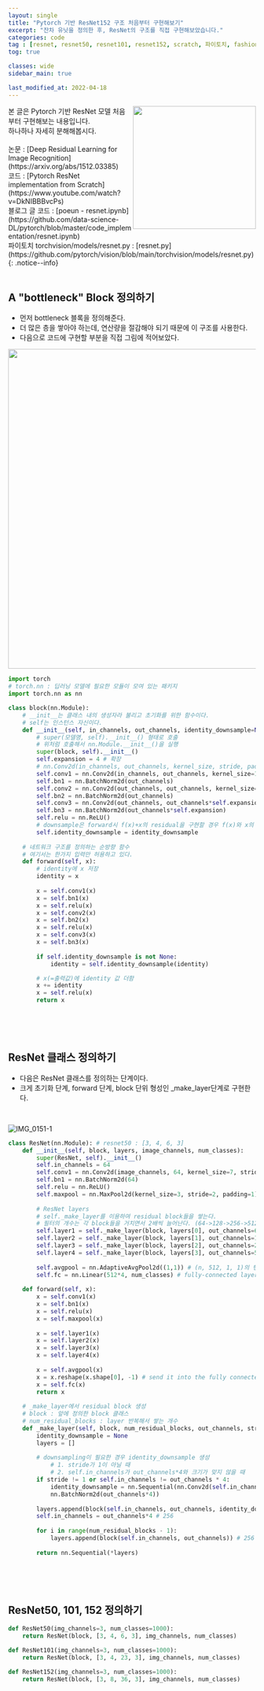 ```yaml
---
layout: single
title: "Pytorch 기반 ResNet152 구조 처음부터 구현해보기"
excerpt: "잔차 유닛을 정의한 후, ResNet의 구조를 직접 구현해보았습니다."
categories: code
tag : [resnet, resnet50, resnet101, resnet152, scratch, 파이토치, fashion mnist, 코드, 구현, 모델, design, 설명, layer, 역전파, backpropagation, forward, __init__, nn.Module, Conv2d, BatchNrom2d, ReLU, dwonsample, identity, block, super, MaxPool2d]
tog: true

classes: wide
sidebar_main: true

last_modified_at: 2022-04-18
---
```


<img align='right' width='250' src='https://user-images.githubusercontent.com/78655692/162919635-d03d7e8f-c492-493b-8c4d-d2f0f88ae67e.png'>
본 글은 Pytorch 기반 ResNet 모델 처음부터 구현해보는 내용입니다.<br>하나하나 자세히 분해해봅시다.  <br><br>논문 : [Deep Residual Learning for Image Recognition](https://arxiv.org/abs/1512.03385) <br> 코드 : [Pytorch ResNet implementation from Scratch](https://www.youtube.com/watch?v=DkNIBBBvcPs) <br> 블로그 글 코드 : [poeun - resnet.ipynb](https://github.com/data-science-DL/pytorch/blob/master/code_implementation/resnet.ipynb) <br> 파이토치 torchvision/models/resnet.py : [resnet.py](https://github.com/pytorch/vision/blob/main/torchvision/models/resnet.py)
{: .notice--info}

<br>
<br>


## A "bottleneck" Block 정의하기

- 먼저 bottleneck 블록을 정의해준다.
- 더 많은 층을 쌓아야 하는데, 연산량을 절감해야 되기 때문에 이 구조를 사용한다.
- 다음으로 코드에 구현할 부분을 직접 그림에 적어보았다.

<img src='https://user-images.githubusercontent.com/78655692/163796906-22b600a1-06dd-4575-aee1-56449681206a.jpg' width=650>

<br>

```python
import torch
# torch.nn : 딥러닝 모델에 필요한 모듈이 모여 있는 패키지
import torch.nn as nn

class block(nn.Module):
    # __init__는 클래스 내의 생성자라 불리고 초기화를 위한 함수이다.
    # self는 인스턴스 자신이다.
    def __init__(self, in_channels, out_channels, identity_downsample=None, stride=1):
        # super(모델명, self).__init__() 형태로 호출
        # 위처럼 호출해서 nn.Module.__init__()을 실행
        super(block, self).__init__()
        self.expansion = 4 # 확장
        # nn.Conv2d(in_channels, out_channels, kernel_size, stride, padding) 순서로 정의
        self.conv1 = nn.Conv2d(in_channels, out_channels, kernel_size=1, stride=1, padding=0)
        self.bn1 = nn.BatchNorm2d(out_channels)
        self.conv2 = nn.Conv2d(out_channels, out_channels, kernel_size=3, stride=stride, padding=1)
        self.bn2 = nn.BatchNorm2d(out_channels)
        self.conv3 = nn.Conv2d(out_channels, out_channels*self.expansion, kernel_size=1, stride=1, padding=0)
        self.bn3 = nn.BatchNorm2d(out_channels*self.expansion)
        self.relu = nn.ReLU()
        # downsample은 forward시 f(x)+x의 residual을 구현할 경우 f(x)와 x의 텐서사이즈가 다를 때 사용한다.
        self.identity_downsample = identity_downsample
    
    # 네트워크 구조를 정의하는 순방향 함수
    # 여기서는 한가지 입력만 허용하고 있다.
    def forward(self, x):
        # identity에 x 저장
        identity = x
        
        x = self.conv1(x)
        x = self.bn1(x)
        x = self.relu(x)
        x = self.conv2(x)
        x = self.bn2(x)
        x = self.relu(x)
        x = self.conv3(x)
        x = self.bn3(x)
        
        if self.identity_downsample is not None:
            identity = self.identity_downsample(identity)

        # x(=출력값)에 identity 값 더함    
        x += identity
        x = self.relu(x)
        return x
         
```

<br>
<br>

## ResNet 클래스 정의하기

- 다음은 ResNet 클래스를 정의하는 단계이다.
- 크게 초기화 단계, forward 단계, block 단위 형성인 _make_layer단계로 구현한다.

<br>

![IMG_0151-1](https://user-images.githubusercontent.com/78655692/163798851-390d9944-0884-4759-84c4-3fe5878288d9.jpg)

```python
class ResNet(nn.Module): # resnet50 : [3, 4, 6, 3]
    def __init__(self, block, layers, image_channels, num_classes):
        super(ResNet, self).__init__()
        self.in_channels = 64
        self.conv1 = nn.Conv2d(image_channels, 64, kernel_size=7, stride=2, padding=3)
        self.bn1 = nn.BatchNorm2d(64)
        self.relu = nn.ReLU()
        self.maxpool = nn.MaxPool2d(kernel_size=3, stride=2, padding=1)
        
        # ResNet layers
        # self._make_layer를 이용하여 residual block들을 쌓는다.
        # 필터의 개수는 각 block들을 거치면서 2배씩 늘어난다. (64->128->256->512)
        self.layer1 = self._make_layer(block, layers[0], out_channels=64, stride=1)
        self.layer2 = self._make_layer(block, layers[1], out_channels=128, stride=2)
        self.layer3 = self._make_layer(block, layers[2], out_channels=256, stride=2)
        self.layer4 = self._make_layer(block, layers[3], out_channels=512, stride=2)
        
        self.avgpool = nn.AdaptiveAvgPool2d((1,1)) # (n, 512, 1, 1)의 텐서로 만든다.
        self.fc = nn.Linear(512*4, num_classes) # fully-connected layer
        
    def forward(self, x):
        x = self.conv1(x)
        x = self.bn1(x)
        x = self.relu(x)
        x = self.maxpool(x)
        
        x = self.layer1(x)
        x = self.layer2(x)
        x = self.layer3(x)
        x = self.layer4(x)
        
        x = self.avgpool(x)
        x = x.reshape(x.shape[0], -1) # send it into the fully connected layer
        x = self.fc(x)
        return x
    
    # _make_layer에서 residual block 생성
    # block : 앞에 정의한 block 클래스
    # num_residual_blocks : layer 반복해서 쌓는 개수
    def _make_layer(self, block, num_residual_blocks, out_channels, stride):
        identity_downsample = None
        layers = []
        
        # downsampling이 필요한 경우 identity_downsample 생성
            # 1. stride가 1이 아닐 때
            # 2. self.in_channels가 out_channels*4와 크기가 맞지 않을 때
        if stride != 1 or self.in_channels != out_channels * 4:
            identity_downsample = nn.Sequential(nn.Conv2d(self.in_channels, out_channels*4, kernel_size=1, stride=stride),
            nn.BatchNorm2d(out_channels*4))
        
        layers.append(block(self.in_channels, out_channels, identity_downsample, stride))
        self.in_channels = out_channels*4 # 256
        
        for i in range(num_residual_blocks - 1):
            layers.append(block(self.in_channels, out_channels)) # 256 -> 64, 64*4 (256) again
        
        return nn.Sequential(*layers)
        
```

<br>
<br>

## ResNet50, 101, 152 정의하기

```python
def ResNet50(img_channels=3, num_classes=1000):
    return ResNet(block, [3, 4, 6, 3], img_channels, num_classes)

def ResNet101(img_channels=3, num_classes=1000):
    return ResNet(block, [3, 4, 23, 3], img_channels, num_classes)

def ResNet152(img_channels=3, num_classes=1000):
    return ResNet(block, [3, 8, 36, 3], img_channels, num_classes)
```




<br>
<br>
<br>
<br>